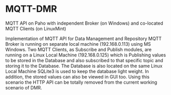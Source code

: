 <h1> MQTT-DMR </h1>

MQTT API on Paho with independent Broker (on Windows) and co-located MQTT Clients (on LinuxMint)

Implementation of MQTT API for Data Management and Repository
MQTT Broker is running on separate local machine (192.168.0.113) using MS Windows.
Two MQTT Clients, as Subscribe and Publish modules, are running on a Linux Local Machine (192.168.0.125) which is Publishing values to be stored in the Database and also subscribed to that specific topic and storing it to the Database.
The Database is also located on the same Linux Local Machine
SQLite3 is used to keep the database light weight.
In addition, the stored values can also be viewed in GUI too.
Using this scenario the HTTP API can be totally removed from the current working scenario of DMR.
